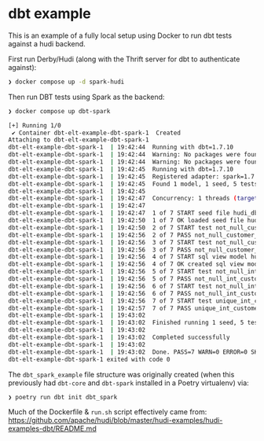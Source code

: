 # dbt example

This is an example of a fully local setup using Docker to run dbt tests against a hudi backend.

First run Derby/Hudi (along with the Thrift server for dbt to authenticate against):

```bash
❯ docker compose up -d spark-hudi
```

Then run DBT tests using Spark as the backend:

```bash
❯ docker compose up dbt-spark

[+] Running 1/0
 ✔ Container dbt-elt-example-dbt-spark-1  Created                                                                                                                0.0s
Attaching to dbt-elt-example-dbt-spark-1
dbt-elt-example-dbt-spark-1  | 19:42:44  Running with dbt=1.7.10
dbt-elt-example-dbt-spark-1  | 19:42:44  Warning: No packages were found in packages.yml
dbt-elt-example-dbt-spark-1  | 19:42:44  Warning: No packages were found in packages.yml
dbt-elt-example-dbt-spark-1  | 19:42:45  Running with dbt=1.7.10
dbt-elt-example-dbt-spark-1  | 19:42:45  Registered adapter: spark=1.7.1
dbt-elt-example-dbt-spark-1  | 19:42:45  Found 1 model, 1 seed, 5 tests, 0 sources, 0 exposures, 0 metrics, 439 macros, 0 groups, 0 semantic models
dbt-elt-example-dbt-spark-1  | 19:42:45
dbt-elt-example-dbt-spark-1  | 19:42:47  Concurrency: 1 threads (target='dev')
dbt-elt-example-dbt-spark-1  | 19:42:47
dbt-elt-example-dbt-spark-1  | 19:42:47  1 of 7 START seed file hudi_dbt.customer_base .................................. [RUN]
dbt-elt-example-dbt-spark-1  | 19:42:50  1 of 7 OK loaded seed file hudi_dbt.customer_base .............................. [INSERT 599 in 3.38s]
dbt-elt-example-dbt-spark-1  | 19:42:50  2 of 7 START test not_null_customer_base_customer_id ........................... [RUN]
dbt-elt-example-dbt-spark-1  | 19:42:56  2 of 7 PASS not_null_customer_base_customer_id ................................. [PASS in 5.59s]
dbt-elt-example-dbt-spark-1  | 19:42:56  3 of 7 START test not_null_customer_base_store_id .............................. [RUN]
dbt-elt-example-dbt-spark-1  | 19:42:56  3 of 7 PASS not_null_customer_base_store_id .................................... [PASS in 0.20s]
dbt-elt-example-dbt-spark-1  | 19:42:56  4 of 7 START sql view model hudi_dbt.int_customers_per_store ................... [RUN]
dbt-elt-example-dbt-spark-1  | 19:42:56  4 of 7 OK created sql view model hudi_dbt.int_customers_per_store .............. [OK in 0.14s]
dbt-elt-example-dbt-spark-1  | 19:42:56  5 of 7 START test not_null_int_customers_per_store_store_id .................... [RUN]
dbt-elt-example-dbt-spark-1  | 19:42:56  5 of 7 PASS not_null_int_customers_per_store_store_id .......................... [PASS in 0.31s]
dbt-elt-example-dbt-spark-1  | 19:42:56  6 of 7 START test not_null_int_customers_per_store_total_customers ............. [RUN]
dbt-elt-example-dbt-spark-1  | 19:42:56  6 of 7 PASS not_null_int_customers_per_store_total_customers ................... [PASS in 0.16s]
dbt-elt-example-dbt-spark-1  | 19:42:56  7 of 7 START test unique_int_customers_per_store_store_id ...................... [RUN]
dbt-elt-example-dbt-spark-1  | 19:42:57  7 of 7 PASS unique_int_customers_per_store_store_id ............................ [PASS in 0.33s]
dbt-elt-example-dbt-spark-1  | 19:43:02
dbt-elt-example-dbt-spark-1  | 19:43:02  Finished running 1 seed, 5 tests, 1 view model in 0 hours 0 minutes and 16.84 seconds (16.84s).
dbt-elt-example-dbt-spark-1  | 19:43:02
dbt-elt-example-dbt-spark-1  | 19:43:02  Completed successfully
dbt-elt-example-dbt-spark-1  | 19:43:02
dbt-elt-example-dbt-spark-1  | 19:43:02  Done. PASS=7 WARN=0 ERROR=0 SKIP=0 TOTAL=7
dbt-elt-example-dbt-spark-1 exited with code 0
```

The `dbt_spark_example` file structure was originally created (when this previously had `dbt-core` and `dbt-spark` installed in a
Poetry virtualenv) via:

```bash
❯ poetry run dbt init dbt_spark
```

Much of the Dockerfile & `run.sh` script effectively came from: https://github.com/apache/hudi/blob/master/hudi-examples/hudi-examples-dbt/README.md
